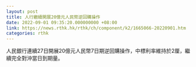 ```yaml
---
layout: post
title: 人行繼續開展20億元人民幣逆回購操作
date: 2022-09-01 09:35:20.000000000 +08:00
link: https://news.rthk.hk/rthk/ch/component/k2/1665066-20220901.htm
categories: rthk
---
```


人民銀行連續27日開展20億元人民幣7日期逆回購操作，中標利率維持於2厘，繼續完全對沖當日到期量。
